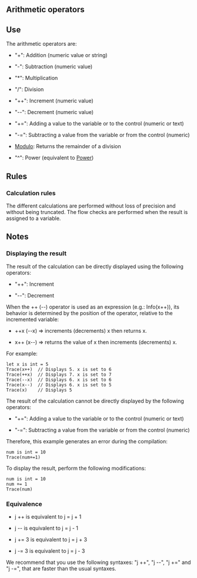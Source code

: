 
## Arithmetic operators
			



<a name="NOTE1"></a>
<a name="NOTE1_1"></a>


## Use
<a name="use_ELTTEXTE000185"></a>
The arithmetic operators are:

- "+": Addition (numeric value or string)

- "-": Subtraction (numeric value)

- "\*": Multiplication

- "/": Division

- "++": Increment (numeric value)

- "--": Decrement (numeric value)

- "+=": Adding a value to the variable or to the control (numeric or text)

- "-=": Subtracting a value from the variable or from the control (numeric)

- [Modulo](../Motscles/1511002.md): Returns the remainder of a division

- "^": Power (equivalent to [Power](../WDLang1/3050007.md)) 






<a name="NOTE2"></a>
<a name="NOTE2_1"></a>


## Rules
<a name="rules_ELTTEXTE000209"></a>


### Calculation rules
<a name="calculation_rules_ELTPARAGRAPHE000069"></a>

The different calculations are performed without loss of precision and without being truncated. The flow checks are performed when the result is assigned to a variable.

<a name="NOTE3"></a>
<a name="NOTE3_1"></a>


## Notes
<a name="notes_ELTTEXTE000233"></a>


### Displaying the result
<a name="displaying_the_result_ELTPARAGRAPHE000078"></a>

The result of the calculation can be directly displayed using the following operators:

- "++": Increment

- "--": Decrement




When the ++ (--) operator is used as an expression (e.g.: Info(x++)), its behavior is determined by the position of the operator, relative to the incremented variable:

- ++x (--x) => increments (decrements) x then returns x.

- x++ (x--) => returns the value of x then increments (decrements) x. 




For example: 


```wl
let x is int = 5
Trace(x++) 	// Displays 5. x is set to 6 
Trace(++x) 	// Displays 7. x is set to 7
Trace(--x) 	// Displays 6. x is set to 6
Trace(x--) 	// Displays 6. x is set to 5
Trace(x)	// Displays 5
```


The result of the calculation cannot be directly displayed by the following operators:

- "+=": Adding a value to the variable or to the control (numeric or text)

- "-=": Subtracting a value from the variable or from the control (numeric)




Therefore, this example generates an error during the compilation:


```wl
num is int = 10
Trace(num+=1)
```


To display the result, perform the following modifications:


```wl
num is int = 10
num += 1
Trace(num)
```



<a name="NOTE3_2"></a>


### Equivalence
<a name="equivalence_ELTPARAGRAPHE000131"></a>

- j ++ is equivalent to j = j + 1

- j -- is equivalent to j = j - 1

- j += 3 is equivalent to j = j + 3

- j -= 3 is equivalent to j = j - 3




We recommend that you use the following syntaxes: "j ++", "j --", "j +=" and "j -=", that are faster than the usual syntaxes.


